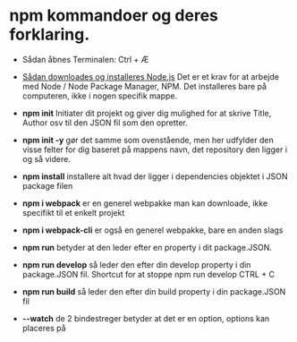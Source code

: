 # npm kommandoer og deres forklaring.

* Sådan åbnes Terminalen: Ctrl + Æ

* [Sådan downloades og installeres Node.js](https://github.com/rts-cmk-wuhf01/rts-cmk-wuhf01-repo/blob/master/Blandet/Node.md) Det er et krav for at arbejde med Node / Node Package Manager, NPM. Det installeres bare på computeren, ikke i nogen specifik mappe.

* **npm init** Initiater dit projekt og giver dig mulighed for at skrive Title, Author osv til den JSON fil som den opretter.

* **npm init -y** gør det samme som ovenstående, men her udfylder den visse felter for dig baseret på mappens navn, det repository den ligger i og så videre.

* **npm install** installere alt hvad der ligger i dependencies objektet i JSON package filen

* **npm i webpack** er en generel webpakke man kan downloade, ikke specifikt til et enkelt projekt

* **npm i webpack-cli** er også en generel webpakke, bare en anden slags

* **npm run** betyder at den leder efter en property i dit package.JSON.

* **npm run develop** så leder den efter din develop property i din package.JSON fil. Shortcut for at stoppe npm run develop CTRL + C

* **npm run build** så leder den efter din build property i din package.JSON fil

* **--watch** de 2 bindestreger betyder at det er en option, options kan placeres på 


